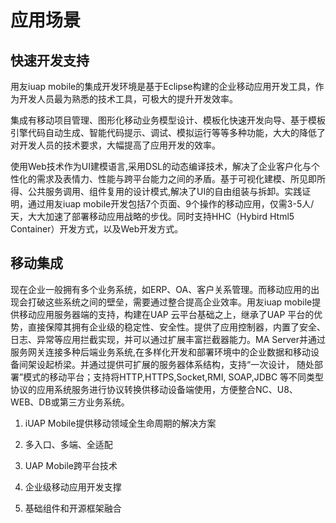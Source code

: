 # 应用场景

## 快速开发支持

用友iuap mobile的集成开发环境是基于Eclipse构建的企业移动应用开发工具，作为开发人员最为熟悉的技术工具，可极大的提升开发效率。

集成有移动项目管理、图形化移动业务模型设计、模板化快速开发向导、基于模板引擎代码自动生成、智能代码提示、调试、模拟运行等等多种功能，大大的降低了对开发人员的技术要求，大幅提高了应用开发的效率。

使用Web技术作为UI建模语言,采用DSL的动态编译技术，解决了企业客户化与个性化的需求及表情力、性能与跨平台能力之间的矛盾。基于可视化建模、所见即所得、公共服务调用、组件复用的设计模式,解决了UI的自由组装与拆卸。实践证明，通过用友iuap mobile开发包括7个页面、9个操作的移动应用，仅需3-5人/天，大大加速了部署移动应用战略的步伐。同时支持HHC（Hybird Html5 Container）开发方式，以及Web开发方式。

## 移动集成

现在企业一般拥有多个业务系统，如ERP、OA、客户关系管理。而移动应用的出现会打破这些系统之间的壁垒，需要通过整合提高企业效率。用友iuap mobile提供移动应用服务器端的支持，构建在UAP 云平台基础之上，继承了UAP 平台的优势，直接保障其拥有企业级的稳定性、安全性。提供了应用控制器，内置了安全、日志、异常等应用拦截实现，并可以通过扩展丰富拦截器能力。MA Server并通过服务网关连接多种后端业务系统,在多样化开发和部署环境中的企业数据和移动设备间架设起桥梁。并通过提供可扩展的服务器体系结构，支持“一次设计， 随处部署”模式的移动平台；支持将HTTP,HTTPS,Socket,RMI, SOAP,JDBC 等不同类型协议的应用系统服务进行协议转换供移动设备端使用，方便整合NC、U8、WEB、DB或第三方业务系统。

1. iUAP Mobile提供移动领域全生命周期的解决方案

2. 多入口、多端、全适配

3. UAP Mobile跨平台技术

4. 企业级移动应用开发支撑

5. 基础组件和开源框架融合



